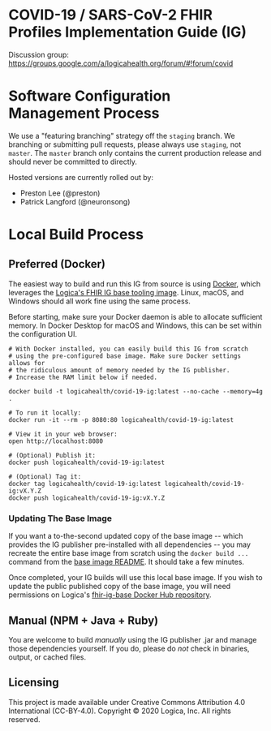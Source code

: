 # COVID-19 / SARS-CoV-2 FHIR Profiles Implementation Guide (IG)

Discussion group: https://groups.google.com/a/logicahealth.org/forum/#!forum/covid


# Software Configuration Management Process

We use a "featuring branching" strategy off the `staging` branch. We branching or submitting pull requests, please always use `staging`, not `master`. The `master` branch only contains the current production release and should never be committed to directly.

Hosted versions are currently rolled out by:
* Preston Lee (@preston)
* Patrick Langford (@neuronsong) 

# Local Build Process

## Preferred (Docker)
The easiest way to build and run this IG from source is using [Docker](https://www.docker.com/products/docker-desktop), which leverages the [Logica's FHIR IG base tooling image](https://github.com/logicahealth/fhir-ig-base). Linux, macOS, and Windows should all work fine using the same process.

Before starting, make sure your Docker daemon is able to allocate sufficient memory. In Docker Desktop for macOS and Windows, this can be set within the configuration UI.

```
# With Docker installed, you can easily build this IG from scratch
# using the pre-configured base image. Make sure Docker settings allows for
# the ridiculous amount of memory needed by the IG publisher.
# Increase the RAM limit below if needed.

docker build -t logicahealth/covid-19-ig:latest --no-cache --memory=4g .

# To run it locally:
docker run -it --rm -p 8080:80 logicahealth/covid-19-ig:latest

# View it in your web browser:
open http://localhost:8080

# (Optional) Publish it:
docker push logicahealth/covid-19-ig:latest

# (Optional) Tag it:
docker tag logicahealth/covid-19-ig:latest logicahealth/covid-19-ig:vX.Y.Z
docker push logicahealth/covid-19-ig:vX.Y.Z

```


### Updating The Base Image

If you want a to-the-second updated copy of the base image -- which provides the IG publisher pre-installed with all dependencies -- you may recreate the entire base image from scratch using the `docker build ...` command from the [base image README](https://github.com/logicahealth/fhir-ig-base/blob/master/README.md). It should take a few minutes.

Once completed, your IG builds will use this local base image. If you wish to update the public published copy of the base image, you will need permissions on Logica's [fhir-ig-base Docker Hub repository](https://hub.docker.com/repository/docker/logicahealth/fhir-ig-base).

## Manual (NPM + Java + Ruby)

You are welcome to build _manually_ using the IG publisher .jar and manage those dependencies yourself. If you do, please do _not_ check in binaries, output, or cached files.


## Licensing

This project is made available under Creative Commons Attribution 4.0 International (CC-BY-4.0). Copyright © 2020 Logica, Inc. All rights reserved. 
